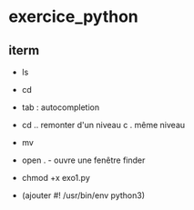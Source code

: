 # exercice_python

## iterm
- ls
- cd
- tab : autocompletion 
- cd .. remonter d'un niveau c . même niveau
- mv
- open . - ouvre une fenêtre finder

- chmod +x exo1.py
- (ajouter #! /usr/bin/env python3)

